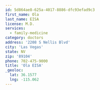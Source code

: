 ```yaml
---
id: 5d864ae8-625a-4017-8886-dfc93efad9c3
first_name: Ola
last_name: EISA
license: M.D.
services:
  - family-medicine
category: doctors
address: '2208 S Nellis Blvd'
city: 'Las Vegas'
state: NV
zip: '89104'
phone: 702-475-9000
title: 'Ola EISA'
_geoloc:
  lat: 36.1577
  lng: -115.062
---
```

